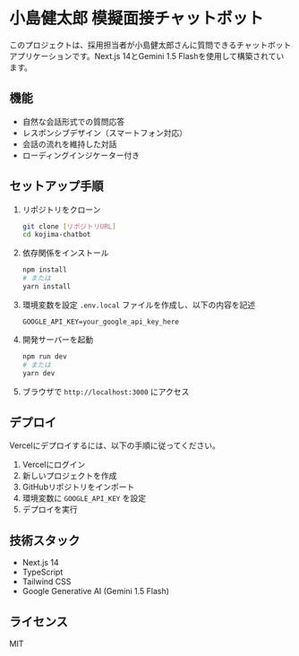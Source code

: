 # 小島健太郎 模擬面接チャットボット

このプロジェクトは、採用担当者が小島健太郎さんに質問できるチャットボットアプリケーションです。Next.js 14とGemini 1.5 Flashを使用して構築されています。

## 機能

- 自然な会話形式での質問応答
- レスポンシブデザイン（スマートフォン対応）
- 会話の流れを維持した対話
- ローディングインジケーター付き

## セットアップ手順

1. リポジトリをクローン
   ```bash
   git clone [リポジトリURL]
   cd kojima-chatbot
   ```

2. 依存関係をインストール
   ```bash
   npm install
   # または
   yarn install
   ```

3. 環境変数を設定
   `.env.local` ファイルを作成し、以下の内容を記述
   ```
   GOOGLE_API_KEY=your_google_api_key_here
   ```

4. 開発サーバーを起動
   ```bash
   npm run dev
   # または
   yarn dev
   ```

5. ブラウザで `http://localhost:3000` にアクセス

## デプロイ

Vercelにデプロイするには、以下の手順に従ってください。

1. Vercelにログイン
2. 新しいプロジェクトを作成
3. GitHubリポジトリをインポート
4. 環境変数に `GOOGLE_API_KEY` を設定
5. デプロイを実行

## 技術スタック

- Next.js 14
- TypeScript
- Tailwind CSS
- Google Generative AI (Gemini 1.5 Flash)

## ライセンス

MIT
